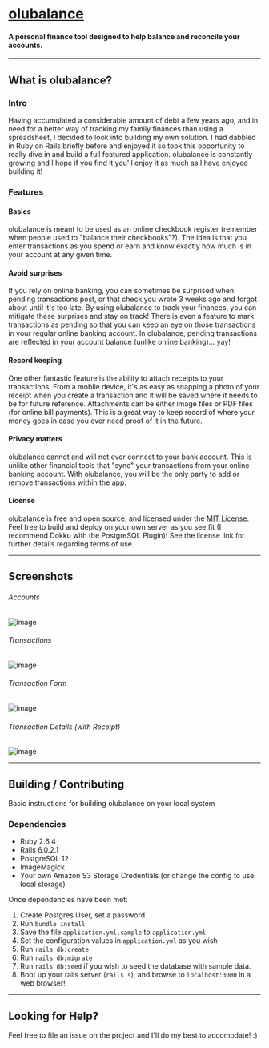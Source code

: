# [olubalance](https://www.olubalance.com)

#### A personal finance tool designed to help balance and reconcile your accounts. 



---

## What is olubalance?


### Intro

Having accumulated a considerable amount of debt a few years ago, and in need for a better way of tracking my family finances than using a spreadsheet, I decided to look into building my own solution. I had dabbled in Ruby on Rails briefly before and enjoyed it so took this opportunity to really dive in and build a full featured application. olubalance is constantly growing and I hope if you find it you'll enjoy it as much as I have enjoyed building it!

### Features

#### Basics
olubalance is meant to be used as an online checkbook register (remember when people used to "balance their checkbooks"?). The idea is that you enter transactions as you spend or earn and know exactly how much is in your account at any given time.

#### Avoid surprises
If you rely on online banking, you can sometimes be surprised when pending transactions post, or that check you wrote 3 weeks ago and forgot about until it's too late.  By using olubalance to track your finances, you can mitigate these surprises and stay on track! There is even a feature to mark transactions as pending so that you can keep an eye on those transactions in your regular online banking account. In olubalance, pending transactions are reflected in your account balance (unlike online banking)... yay!

#### Record keeping
One other fantastic feature is the ability to attach receipts to your transactions.  From a mobile device, it's as easy as snapping a photo of your receipt when you create a transaction and it will be saved where it needs to be for future reference.  Attachments can be either image files or PDF files (for online bill payments). This is a great way to keep record of where your money goes in case you ever need proof of it in the future.

#### Privacy matters

olubalance cannot and will not ever connect to your bank account. This is unlike other financial tools that "sync" your transactions from your online banking account.  With olubalance, you will be the only party to add or remove transactions within the app.  

#### License

olubalance is free and open source, and licensed under the [MIT License](https://github.com/odinsride/olubalance/blob/master/LICENSE). Feel free to build and deploy on your own server as you see fit (I recommend Dokku with the PostgreSQL Plugin)! See the license link for further details regarding terms of use.

---

## Screenshots

###### Accounts
![image](https://i.imgur.com/eyi8Swq.png)

###### Transactions
![image](https://i.imgur.com/8BLHzkA.png)

###### Transaction Form
![image](https://i.imgur.com/JV8oPma.png)

###### Transaction Details (with Receipt)
![image](https://i.imgur.com/OHsz0a5.png)

---

## Building / Contributing

Basic instructions for building olubalance on your local system

### Dependencies

* Ruby 2.6.4
* Rails 6.0.2.1
* PostgreSQL 12
* ImageMagick
* Your own Amazon S3 Storage Credentials (or change the config to use local storage)

Once dependencies have been met:

1. Create Postgres User, set a password
2. Run `bundle install`
3. Save the file `application.yml.sample` to `application.yml`
4. Set the configuration values in `application.yml` as you wish
5. Run `rails db:create`
6. Run `rails db:migrate`
7. Run `rails db:seed` if you wish to seed the database with sample data.
8. Boot up your rails server (`rails s`), and browse to `localhost:3000` in a web browser!

---

## Looking for Help?

Feel free to file an issue on the project and I'll do my best to accomodate! :)

